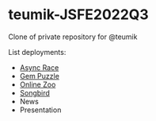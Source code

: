# teumik-JSFE2022Q3
Clone of private repository for @teumik

List deployments:
- [Async Race](https://teumik.github.io/teumik-JSFE2022Q3/async-race/)
- [Gem Puzzle](https://teumik.github.io/teumik-JSFE2022Q3/gem-puzzle/)
- [Online Zoo](https://teumik.github.io/teumik-JSFE2022Q3/online-zoo/pages/main/)
- [Songbird](https://teumik.github.io/teumik-JSFE2022Q3/songbird/)
- News
- Presentation
